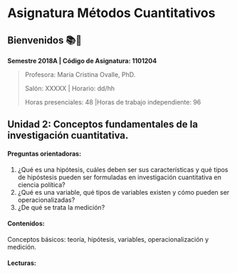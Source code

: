 # Asignatura Métodos Cuantitativos

## **Bienvenidos** :books::blue_heart:

**Semestre 2018A	| Código de Asignatura: 1101204**

> Profesora: Maria Cristina Ovalle, PhD.
>
> Salón: XXXXX				| Horario: dd/hh
>
> Horas presenciales: 48	|Horas de trabajo independiente: 96			

## Unidad 2: Conceptos fundamentales de la investigación cuantitativa. 

#### Preguntas orientadoras:

1. ¿Qué es una hipótesis, cuáles deben ser sus características y qué tipos de hipóstesis pueden ser formuladas en investigación cuantitativa en ciencia política?
2. ¿Qué es una variable, qué tipos de variables existen y cómo pueden ser operacionalizadas?
3. ¿De qué se trata la medición?

#### Contenidos:

Conceptos básicos: teoría, hipótesis, variables, operacionalización y medición.

#### Lecturas: 

















